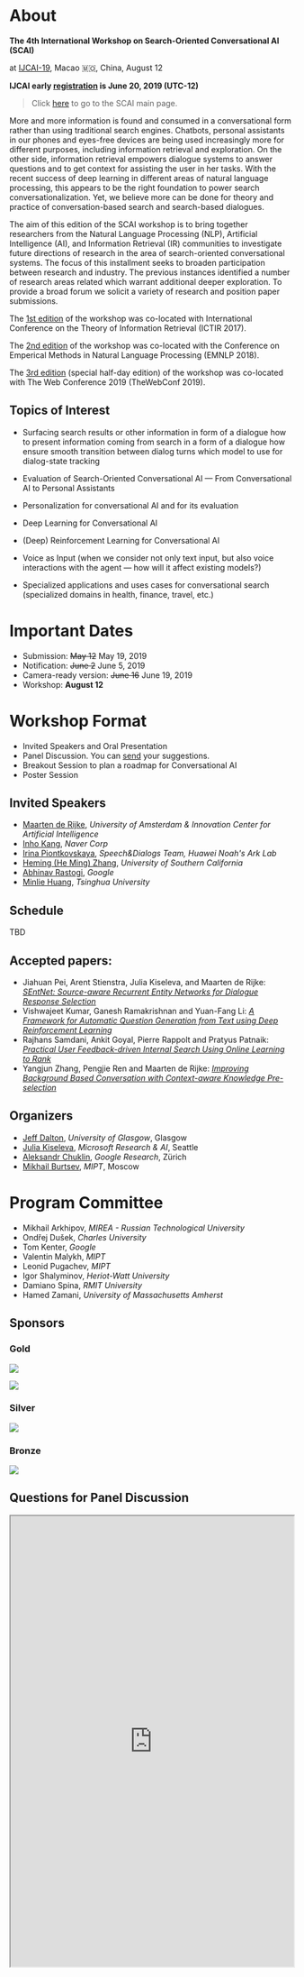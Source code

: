 # About

**The 4th International Workshop on Search-Oriented Conversational AI (SCAI)**

at [IJCAI-19](https://www.ijcai19.org/workshops.html), Macao 🇲🇴, China, August 12

**IJCAI early [registration](https://www.ijcai19.org/register.html) is June 20, 2019 (UTC-12)**

> Click [here](https://scai.info) to go to the SCAI main page.

More and more information is found and consumed in a conversational form
rather than using traditional search engines. Chatbots, personal assistants
in our phones and eyes-free devices are being used increasingly more for
different purposes, including information retrieval and exploration. On the
other side, information retrieval empowers dialogue systems to answer
questions and to get context for assisting the user in her tasks.  With the
recent success of deep learning in different areas of natural language
processing, this appears to be the right foundation to power search
conversationalization. Yet, we believe more can be done for theory and
practice of conversation-based search and search-based dialogues.

The aim of this edition of the SCAI workshop is to bring together researchers from the Natural Language Processing (NLP), Artificial Intelligence (AI), and Information Retrieval (IR) communities to investigate future directions of research in the area of search-oriented conversational systems. The focus of this installment seeks to broaden participation between research and industry. The previous instances identified a number of research areas related which warrant additional deeper exploration. To provide a broad forum we solicit a variety of research and position paper submissions. 

The [1st edition](/2017/) of the workshop was co-located with International Conference on the Theory of Information Retrieval (ICTIR 2017).

The [2nd edition](/2018/) of the workshop was co-located with the Conference on Emperical Methods in Natural Language Processing (EMNLP 2018).

The [3rd edition](/www2019/) (special half-day edition) of the workshop was co-located with The Web Conference 2019 (TheWebConf 2019).

## Topics of Interest
   * Surfacing search results or other information in form of a dialogue how to present information coming from search in a form of a dialogue how ensure smooth transition between dialog turns which model to use for dialog-state tracking
    
   * Evaluation of Search-Oriented Conversational AI — From Conversational AI to Personal Assistants
    
   * Personalization for conversational AI and for its evaluation

   * Deep Learning for Conversational AI

   * (Deep) Reinforcement Learning for Conversational AI

   * Voice as Input (when we consider not only text input, but also voice interactions with the agent — how will it affect existing models?)

   * Specialized applications and uses cases for conversational search (specialized domains in health, finance, travel, etc.)

# Important Dates
  * Submission: ~~May 12~~  May 19, 2019
  * Notification: ~~June 2~~  June 5, 2019
  * Camera-ready version: ~~June 16~~  June 19, 2019
  * Workshop: **August 12**

# Workshop Format

- Invited Speakers and Oral Presentation
- Panel Discussion. You can [send](https://app2.sli.do/event/qqcfm2iy/questions) your suggestions.
- Breakout Session to plan a roadmap for Conversational AI
- Poster Session

## Invited Speakers

- [Maarten de Rijke](https://staff.fnwi.uva.nl/m.derijke/activities/), *University of Amsterdam & Innovation Center for Artificial Intelligence*
- [Inho Kang](https://www.linkedin.com/mynetwork/invite-sent/inho-kang-ab29ba117), *Naver Corp*
- [Irina Piontkovskaya](https://www.linkedin.com/in/irina-piontkovskaya-6b10b0b5/), *Speech&Dialogs Team, Huawei Noah's Ark Lab*
- [Heming (He Ming) Zhang](https://www.linkedin.com/in/heming-he-ming-zhang-5b7b0386/), *University of Southern California*
- [Abhinav Rastogi](https://www.linkedin.com/in/abhinav-rastogi-0a466934/?originalSubdomain=hr), *Google*
- [Minlie Huang]([http://coai.cs.tsinghua.edu.cn/hml/](http://coai.cs.tsinghua.edu.cn/hml/)), *Tsinghua University*

## Schedule

TBD

## Accepted papers:

- Jiahuan Pei, Arent Stienstra, Julia Kiseleva, and Maarten de Rijke: [_SEntNet: Source-aware Recurrent Entity Networks for Dialogue Response Selection_](https://arxiv.org/abs/1906.06788)
- Vishwajeet Kumar, Ganesh Ramakrishnan and Yuan-Fang Li: [_A Framework for Automatic Question Generation from Text using Deep Reinforcement Learning_](https://arxiv.org/abs/1808.04961)
- Rajhans Samdani, Ankit Goyal, Pierre Rappolt and Pratyus Patnaik: [_Practical User Feedback-driven Internal Search Using Online Learning to Rank_](https://arxiv.org/abs/1906.06581)
- Yangjun Zhang, Pengjie Ren and Maarten de Rijke: [_Improving Background Based Conversation with Context-aware Knowledge Pre-selection_](https://arxiv.org/abs/1906.06685)

## Organizers

  * [Jeff Dalton](http://www.dcs.gla.ac.uk/~jeff/), *University of Glasgow*, Glasgow
  * [Julia Kiseleva](http://juliakiseleva.com), *Microsoft Research & AI*, Seattle
  * [Aleksandr Chuklin](https://www.linkedin.com/in/chuklin/), *Google Research*, Zürich
  * [Mikhail Burtsev](https://www.linkedin.com/in/mikhail-burtsev-85a47b9/), *MIPT*, Moscow

# Program Committee
  * Mikhail Arkhipov, *MIREA - Russian Technological University*
  * Ondřej Dušek, *Charles University*
  * Tom Kenter, *Google*
  * Valentin Malykh, *MIPT*
  * Leonid Pugachev, *MIPT*
  * Igor Shalyminov, *Heriot-Watt University*
  * Damiano Spina, *RMIT University*
  * Hamed Zamani, *University of Massachusetts Amherst*

## Sponsors
### Gold
<a href="https://huawei.com"><img src="media/HuaweiLogo.png" style="max-width: 60%"></a>

<a href="https://microsoft.com"><img src="media/MicrosoftLogo.png" style="max-width: 60%"></a>

### Silver
<a href="https://www.navercorp.com/en"><img src="media/NaverLogo.png" style="max-width: 60%"></a>
### Bronze
<a href="https://google.com"><img src="media/GoogleLogo.png" style="max-width: 60%"></a>

## Questions for Panel Discussion

<iframe src="https://app.sli.do/event/qqcfm2iy" height="800px" width="100%"></iframe>